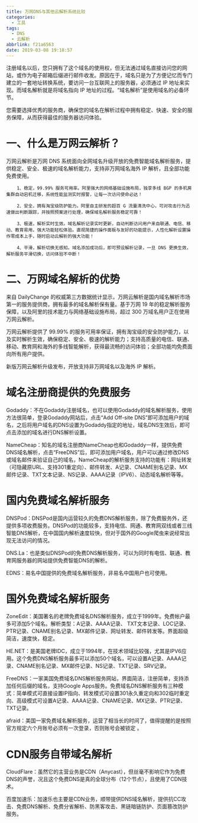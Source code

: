 ```yaml
---
title: 万网DNS与其他云解析系统比较
categories:
  - 工具
tags:
  - DNS
  - 云解析
abbrlink: f21a6563
date: 2019-03-08 19:18:57
---
```


注册域名以后，您只拥有了这个域名的使用权，但无法通过域名直接访问您的网站，或作为电子邮箱后缀进行邮件收发。原因在于，域名只是为了方便记忆而专门建立的一套地址转换系统，要访问一台互联网上的服务器，必须通过 IP 地址来实现。而域名解析就是将域名指向 IP 地址的过程。“域名解析”是使用域名的必备环节。

您需要选择优秀的服务商，确保您的域名在解析过程中拥有稳定、快速、安全的服务保障，从而获得最佳的服务器访问体验。

# 一、什么是万网云解析？

万网云解析是万网 DNS 系统面向全网域名升级开放的免费智能域名解析服务，提供稳定、安全、极速的域名解析能力，支持非万网域名海外 IP 解析，且全部功能免费使用。

```
	1、稳定，99.99% 服务可用率。阿里强大的网络基础设施布局，独享多线 BGP 的多机房集群自动宕机迁移，系统性能监测实时报警，让每一次访问使命必达！

	2、安全，拥有淘宝级防护能力。阿里自主研发的超百 G 流量清洗中心，可对攻击行为迅速做出判断跟踪，并按照预案进行处理，确保域名解析服务稳定可靠！

	3、极速，解析实时生效。域名解析记录实时更新，自动判断访问用户来自联通、电信、移动、教育易用，强大功能轻松体验。直观简捷的操作面板与友好的功能提示，人性化解析设置操作零成本上手，随时启动云解析的强大功能！

	4、平滑，解析切换无感知。域名添加成功后，即可预设解析记录，一旦 DNS 更换生效，解析服务平滑切换，访问体验不中断！
```

# 二、万网域名解析的优势

来自 DailyChange 的权威第三方数据统计显示，万网云解析是国内域名解析市场第一的服务提供商，拥有最多的域名解析保有量。基于万网 19 年的稳定解析服务保障，以及阿里的技术能力与网络基础设施布局，超过 300 万域名用户正在使用万网云解析。

万网云解析提供了 99.99% 的服务可用率保证，拥有淘宝级的安全防护能力，以及实时解析生效，确保稳定、安全、极速的解析能力；支持高质量的电信、联通、移动、教育网和海外的多线智能解析，获得最流畅的访问体验；全部功能均免费面向所有用户提供。

新版万网云解析升级发布，开放支持非万网域名以及海外 IP 解析。


# 域名注册商提供的免费服务

Godaddy：不在Godaddy注册域名，也可以使用Godaddy的域名解析服务，使用方法很简单，登录Godaddy网站后，点击“Add Off-site DNS”即可添加用户的域名，之后将用户域名的DNS设置为Godaddy指定的地址，域名DNS生效后，即可点击添加的域名进行DNS解析设置。


NameCheap：知名的域名注册商NameCheap也和Godaddy一样，提供免费DNS域名解析，点击“FreeDNS”后，即可添加用户域名，用户可以通过修改DNS或域名邮件来验证自己的域名，NameCheap的解析服务支持的功能有：网址转发（可隐藏原URL、支持301重定向）、邮件转发、A记录、CNAME别名记录、MX邮件记录、TXT文本记录、NS记录、AAAA记录（IPV6）、动态域名解析等等。


# 国内免费域名解析服务

DNSPod：DNSPod是国内运营较久的免费DNS解析服务，除了免费服务外，还提供多项收费服务。DNSPod的功能较多，支持电信、网通、教育网双线或者三线智能DNS解析，在中国国内解析速度较快，但对于国外的Google爬虫来说经常出现无法访问的情况。


DNS.La：也是类似DNSPod的免费DNS解析服务，可以为同时有电信、联通、教育网服务器的网站提供免费智能DNS的解析。


EDNS：易名中国提供的免费域名解析服务，非易名中国用户也可使用。


# 国外免费域名解析服务


ZoneEdit：美国著名的老牌免费域名DNS解析服务，成立于1999年。免费帐户最多可添加5个域名。解析类型：A记录、AAAA记录、 TXT文本记录、LOC记录、PTR记录、CNAME别名记录、MX邮件记录、网址转发、邮件转发等。界面超级简洁，速度快，稳定。


HE.NET：是美国老牌IDC，成立于1994年，在技术领域比较强，尤其是IPV6应用。这个免费DNS解析服务最多可以添加50个域名，可以设置A记录、AAAA记录、CNAME别名记录、MX邮件记录、NS记录、TXT记录、SRV记录。


FreeDNS：一家美国免费域名DNS解析服务网站，界面简洁，注册简单，支持添加任何后缀的域名，支持Google Apps服务。免费域名DNS解析服务有三种模式：简单模式可直接设置IP指向、转发模式可设置301永久重定向和302临时重定向、高级模式可设置A记录、AAAA记录、CNAME记录、MX记录、PTR记录、TXT记录。


afraid：美国一家免费域名解析服务，运营了相当长的时间了，值得提醒的是按照官方规定六个月账号必须有一次登录，否则账号会被锁定 。


# CDN服务自带域名解析

CloudFlare：虽然它的主营业务是CDN（Anycast），但丝毫不影响它作为免费DNS的声誉，况且这个免费DNS是真的全球分布（12个节点），且使用了CDN技术。


百度加速乐：加速乐也主要是CDN业务，顺带提供DNS域名解析，提供抗CC攻击、免费DNS解析、免费分省解析、防黑客攻击、黑链暗链防护、页面篡改防护服务。